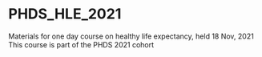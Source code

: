 # PHDS_HLE_2021
Materials for one day course on healthy life expectancy, held 18 Nov, 2021  This course is part of the PHDS 2021 cohort
